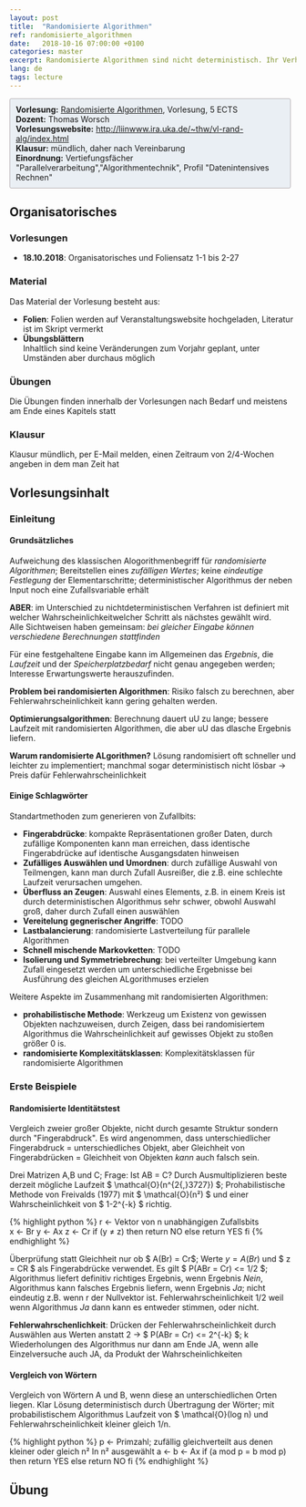 ```yaml
---
layout: post
title:  "Randomisierte Algorithmen"
ref: randomisierte_algorithmen
date:   2018-10-16 07:00:00 +0100
categories: master
excerpt: Randomisierte Algorithmen sind nicht deterministisch. Ihr Verhalten hängt vom Ausgang von Zufallsexperimenten ab. Diese Idee wurde erstmals von Rabin durch einen randomisierten Primzahltest bekannt. Inzwischen gibt es für eine Vielzahl von Problemen randomisierte Algorithmen, die (in dem einen oder anderen Sinne) schneller sind als deterministische Verfahren. Außerdem sind randomisierte Algorithmen mitunter einfacher zu verstehen und zu implementieren als 'normale' (deterministische) Algorithmen.
lang: de
tags: lecture
---
```

<div style="background-color: #EAEFF4; border: 1px solid #b5aeb1; border-radius: 3px;  padding: 10px; margin-right: 10px">
    <strong>Vorlesung:</strong> <a href="https://campus.studium.kit.edu/ev/DNKzFgy4QEiQ5AIZebdp7A">Randomisierte Algorithmen</a>, Vorlesung, 5 ECTS <br>
    <strong>Dozent:</strong> Thomas Worsch <br>
   <strong>Vorlesungswebsite:</strong> <a href="http://liinwww.ira.uka.de/~thw/vl-rand-alg/index.html">http://liinwww.ira.uka.de/~thw/vl-rand-alg/index.html</a> <br>   
   <strong>Klausur:</strong> mündlich, daher nach Vereinbarung <br>
   <strong>Einordnung:</strong> Vertiefungsfächer "Parallelverarbeitung","Algorithmentechnik", Profil "Datenintensives Rechnen" <br>
</div>

## Organisatorisches

### Vorlesungen
- **18.10.2018**: Organisatorisches und Foliensatz 1-1 bis 2-27

### Material
Das Material der Vorlesung besteht aus:  
- **Folien**: Folien werden auf Veranstaltungswebsite hochgeladen, Literatur ist im Skript vermerkt
- **Übungsblättern**  
Inhaltlich sind keine Veränderungen zum Vorjahr geplant, unter Umständen aber durchaus möglich

### Übungen
Die Übungen finden innerhalb der Vorlesungen nach Bedarf und meistens am Ende eines Kapitels statt

### Klausur
Klausur mündlich, per E-Mail melden, einen Zeitraum von 2/4-Wochen angeben in dem man Zeit hat

## Vorlesungsinhalt
### Einleitung
#### Grundsätzliches
Aufweichung des klassischen Alogorithmenbegriff für *randomisierte Algorithmen*; Bereitstellen
eines *zufälligen Wertes*; keine *eindeutige Festlegung* der Elementarschritte; 
 deterministischer Algorithmus der neben Input noch eine Zufallsvariable erhält  
 
 **ABER**: im Unterschied zu nichtdeterministischen Verfahren ist definiert mit 
 welcher Wahrscheinlichkeitwelcher Schritt als nächstes gewählt wird.  
 Alle Sichtweisen haben gemeinsam: *bei gleicher Eingabe können verschiedene Berechnungen 
 stattfinden*   
  
 Für eine festgehaltene Eingabe kann im Allgemeinen das *Ergebnis*, die *Laufzeit* und der 
 *Speicherplatzbedarf* nicht genau angegeben werden; Interesse Erwartungswerte herauszufinden.
 
 **Problem bei randomisierten Algorithmen**: Risiko falsch zu berechnen, aber 
 Fehlerwahrscheinlichkeit kann gering gehalten werden.  
 
 **Optimierungsalgorithmen**: Berechnung dauert uU zu lange; bessere Laufzeit mit 
 randomisierten Algorithmen, die aber uU das dlasche Ergebnis liefern. 
  
**Warum randomisierte ALgorithmen?** Lösung randomisiert oft schneller und leichter zu 
implementiert; manchmal sogar deterministisch nicht lösbar -> Preis dafür 
Fehlerwahrscheinlichkeit

#### Einige Schlagwörter
Standartmethoden zum generieren von Zufallbits:
- **Fingerabdrücke**: kompakte Repräsentationen großer Daten, durch zufällige Komponenten 
kann man erreichen, dass identische Fingerabdrücke auf identische Ausgangsdaten hinweisen
- **Zufälliges Auswählen und Umordnen**: durch zufällige Auswahl von Teilmengen, kann man
durch Zufall Ausreißer, die z.B. eine schlechte Laufzeit verursachen umgehen.
- **Überfluss an Zeugen**: Auswahl eines Elements, z.B. in einem Kreis ist durch 
deterministischen Algorithmus sehr schwer, obwohl Auswahl groß, daher durch Zufall einen
auswählen
- **Vereitelung gegnerischer Angriffe**: TODO
- **Lastbalancierung**: randomisierte Lastverteilung für parallele Algorithmen
- **Schnell mischende Markovketten**: TODO
- **Isolierung und Symmetriebrechung**: bei verteilter Umgebung kann Zufall eingesetzt werden
um unterschiedliche Ergebnisse bei Ausführung des gleichen ALgorithmuses erzielen

Weitere Aspekte im Zusammenhang mit randomisierten Algorithmen:
- **prohabilistische Methode**: Werkzeug um Existenz von gewissen Objekten nachzuweisen, durch
Zeigen, dass bei randomisiertem Algorithmus die Wahrscheinlichkeit auf gewisses Objekt zu 
stoßen größer 0 is.
- **randomisierte Komplexitätsklassen**: Komplexitätsklassen für randomisierte Algorithmen

### Erste Beispiele
#### Randomisierte Identitätstest
Vergleich zweier großer Objekte, nicht durch gesamte Struktur sondern durch "Fingerabdruck". 
Es wird angenommen, dass unterschiedlicher Fingerabdruck = unterschiedliches Objekt, aber 
Gleichheit von Fingerabdrücken = Gleichheit von Objekten *kann* auch falsch sein.

Drei Matrizen A,B und C; Frage: Ist AB = C? Durch Ausmultiplizieren beste derzeit mögliche
Laufzeit $ \mathcal{O}(n^{2{,}3727}) $; Prohabilistische Methode von Freivalds (1977) mit 
$ \mathcal{O}(n²) $ und einer Wahrscheinlichkeit von $ 1-2^{-k} $ richtig.   

{% highlight python %}
r ← Vektor von n unabhängigen Zufallsbits  
x ← Br
y ← Ax
z ← Cr
if (y ≠ z) then
    return NO
else
    return YES
fi
{% endhighlight %}

Überprüfung statt Gleichheit nur ob $ A(Br) = Cr$; Werte $y = A(Br)$ und $ z = CR $ als 
Fingerabdrücke verwendet. Es gilt $ P(ABr = Cr) <= 1/2 $; Algorithmus liefert definitiv 
richtiges Ergebnis, wenn Ergebnis *Nein*, Algorithmus kann falsches Ergebnis liefern, wenn 
Ergebnis *Ja*; nicht eindeutig z.B. wenn r der Nullvektor ist. Fehlerwahrscheinlichkeit 1/2
weil wenn Algorithmus *Ja* dann kann es entweder stimmen, oder nicht.  

**Fehlerwahrschenlichkeit**: Drücken der Fehlerwahrscheinlichkeit durch Auswählen aus 
Werten anstatt 2 -> $ P(ABr = Cr) <= 2^{-k} $; k Wiederholungen des Algorithmus nur dann am
Ende JA, wenn alle Einzelversuche auch JA, da Produkt der Wahrscheinlichkeiten

#### Vergleich von Wörtern
Vergleich von Wörtern A und B, wenn diese an unterschiedlichen Orten liegen. Klar 
Lösung deterministisch durch Übertragung der Wörter; mit probabilistischem Algorithmus
Laufzeit von $ \mathcal{O}(log n) und Fehlerwahrscheinlichkeit kleiner gleich 1/n.

{% highlight python %}
p ← Primzahl; zufällig gleichverteilt aus denen kleiner oder gleich n² ln n² ausgewählt 
a ← 
b ← Ax
if (a mod p = b mod p) then
    return YES
else
    return NO
fi
{% endhighlight %}



## Übung




